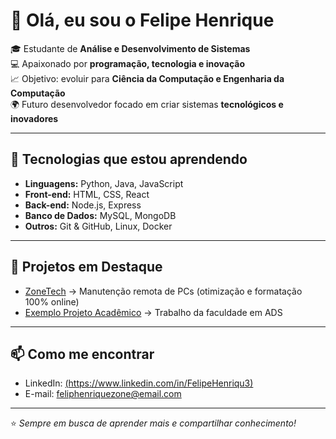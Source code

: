 # 👋 Olá, eu sou o Felipe Henrique  

🎓 Estudante de **Análise e Desenvolvimento de Sistemas**  
💻 Apaixonado por **programação, tecnologia e inovação**  
📈 Objetivo: evoluir para **Ciência da Computação e Engenharia da Computação**  
🌍 Futuro desenvolvedor focado em criar sistemas **tecnológicos e inovadores**  

---

## 🚀 Tecnologias que estou aprendendo
- **Linguagens:** Python, Java, JavaScript  
- **Front-end:** HTML, CSS, React  
- **Back-end:** Node.js, Express  
- **Banco de Dados:** MySQL, MongoDB  
- **Outros:** Git & GitHub, Linux, Docker  

---

## 📌 Projetos em Destaque
- [ZoneTech](#) → Manutenção remota de PCs (otimização e formatação 100% online)   
- [Exemplo Projeto Acadêmico](#) → Trabalho da faculdade em ADS  

---

## 📫 Como me encontrar
- LinkedIn: [(https://www.linkedin.com/in/FelipeHenriqu3)](#)  
- E-mail: feliphenriquezone@email.com  

---
⭐ *Sempre em busca de aprender mais e compartilhar conhecimento!*
